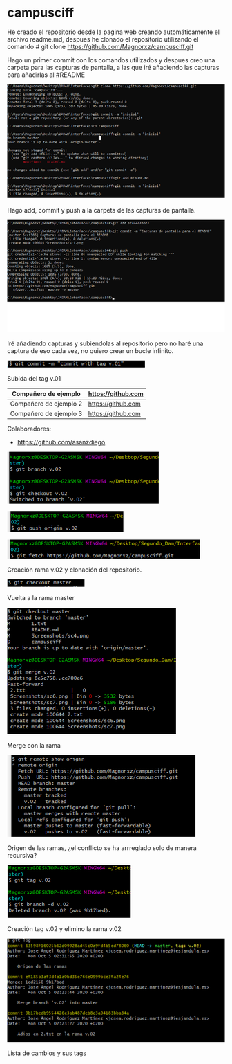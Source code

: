 # campusciff

He creado el repositorio desde la pagina web creando automáticamente el archivo readme.md, despues he clonado el repositorio
utilizando el comando # git clone https://github.com/Magnorxz/campusciff.git

Hago un primer commit con los comandos utilizados y despues creo una carpeta para las capturas de pantalla, a las que
iré añadiendo las capturas para añadirlas al #README


![Screenshot](https://github.com/Magnorxz/campusciff/blob/master/Screenshots/sc1.png)

Hago add, commit y push a la carpeta de las capturas de pantalla.


![Screenshot](https://github.com/Magnorxz/campusciff/blob/master/Screenshots/sc2.png)


Iré añadiendo capturas y subiendolas al repositorio pero no haré una captura de eso cada vez, no quiero crear un bucle infinito.

![Screenshot](https://github.com/Magnorxz/campusciff/blob/master/Screenshots/sc3.png)

Subida del tag v.01

| Compañero de ejemplo   | https://github.com |
|------------------------|------------|
| Compañero de ejemplo 2 | https://github.com |
| Compañero de ejemplo 3 | https://github.com |

Colaboradores: 

- https://github.com/asanzdiego

![Screenshot](https://github.com/Magnorxz/campusciff/blob/master/Screenshots/sc4.png)

![Screenshot](https://github.com/Magnorxz/campusciff/blob/master/Screenshots/sc6.png)

![Screenshot](https://github.com/Magnorxz/campusciff/blob/master/Screenshots/sc7.png)

Creación rama v.02 y clonación del repositorio.

![Screenshot](https://github.com/Magnorxz/campusciff/blob/master/Screenshots/sc5.png)

Vuelta a la rama master


![Screenshot](https://github.com/Magnorxz/campusciff/blob/master/Screenshots/sc8.png)

Merge con la rama

![Screenshot](https://github.com/Magnorxz/campusciff/blob/master/Screenshots/sc9.png)

Origen de las ramas, ¿el conflicto se ha arrreglado solo de manera recursiva?

![Screenshot](https://github.com/Magnorxz/campusciff/blob/master/Screenshots/sc10.png)

Creación tag v.02 y elimino la rama v.02

![Screenshot](https://github.com/Magnorxz/campusciff/blob/master/Screenshots/sc11.png)

Lista de cambios y sus tags





